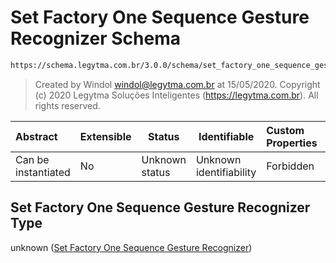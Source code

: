 # Set Factory One Sequence Gesture Recognizer Schema

```txt
https://schema.legytma.com.br/3.0.0/schema/set_factory_one_sequence_gesture_recognizer.schema.json
```




> Created by Windol [windol@legytma.com.br](mailto:windol@legytma.com.br) at 15/05/2020.
> Copyright (c) 2020 Legytma Soluções Inteligentes (<https://legytma.com.br>). All rights reserved.
>

| Abstract            | Extensible | Status         | Identifiable            | Custom Properties | Additional Properties | Access Restrictions | Defined In                                                                                                                                          |
| :------------------ | ---------- | -------------- | ----------------------- | :---------------- | --------------------- | ------------------- | --------------------------------------------------------------------------------------------------------------------------------------------------- |
| Can be instantiated | No         | Unknown status | Unknown identifiability | Forbidden         | Allowed               | none                | [set_factory_one_sequence_gesture_recognizer.schema.json](../schema/set_factory_one_sequence_gesture_recognizer.schema.json) |

## Set Factory One Sequence Gesture Recognizer Type

unknown ([Set Factory One Sequence Gesture Recognizer](set_factory_one_sequence_gesture_recognizer.md))
